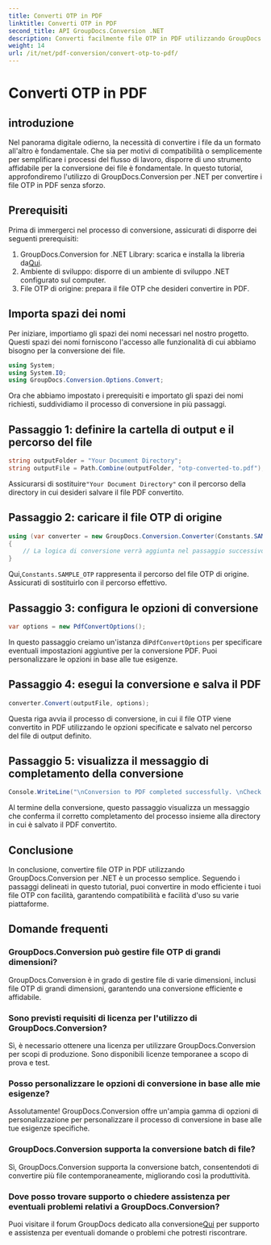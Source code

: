 ```yaml
---
title: Converti OTP in PDF
linktitle: Converti OTP in PDF
second_title: API GroupDocs.Conversion .NET
description: Converti facilmente file OTP in PDF utilizzando GroupDocs.Conversion per .NET. Semplifica il tuo flusso di lavoro con questo intuitivo strumento di conversione dei file.
weight: 14
url: /it/net/pdf-conversion/convert-otp-to-pdf/
---
```


# Converti OTP in PDF

## introduzione
Nel panorama digitale odierno, la necessità di convertire i file da un formato all'altro è fondamentale. Che sia per motivi di compatibilità o semplicemente per semplificare i processi del flusso di lavoro, disporre di uno strumento affidabile per la conversione dei file è fondamentale. In questo tutorial, approfondiremo l'utilizzo di GroupDocs.Conversion per .NET per convertire i file OTP in PDF senza sforzo.
## Prerequisiti
Prima di immergerci nel processo di conversione, assicurati di disporre dei seguenti prerequisiti:
1.  GroupDocs.Conversion for .NET Library: scarica e installa la libreria da[Qui](https://releases.groupdocs.com/conversion/net/).
2. Ambiente di sviluppo: disporre di un ambiente di sviluppo .NET configurato sul computer.
3. File OTP di origine: prepara il file OTP che desideri convertire in PDF.

## Importa spazi dei nomi
Per iniziare, importiamo gli spazi dei nomi necessari nel nostro progetto. Questi spazi dei nomi forniscono l'accesso alle funzionalità di cui abbiamo bisogno per la conversione dei file.

```csharp
using System;
using System.IO;
using GroupDocs.Conversion.Options.Convert;
```

Ora che abbiamo impostato i prerequisiti e importato gli spazi dei nomi richiesti, suddividiamo il processo di conversione in più passaggi.
## Passaggio 1: definire la cartella di output e il percorso del file
```csharp
string outputFolder = "Your Document Directory";
string outputFile = Path.Combine(outputFolder, "otp-converted-to.pdf");
```
 Assicurarsi di sostituire`"Your Document Directory"` con il percorso della directory in cui desideri salvare il file PDF convertito.
## Passaggio 2: caricare il file OTP di origine
```csharp
using (var converter = new GroupDocs.Conversion.Converter(Constants.SAMPLE_OTP))
{
    // La logica di conversione verrà aggiunta nel passaggio successivo
}
```
 Qui,`Constants.SAMPLE_OTP` rappresenta il percorso del file OTP di origine. Assicurati di sostituirlo con il percorso effettivo.
## Passaggio 3: configura le opzioni di conversione
```csharp
var options = new PdfConvertOptions();
```
 In questo passaggio creiamo un'istanza di`PdfConvertOptions` per specificare eventuali impostazioni aggiuntive per la conversione PDF. Puoi personalizzare le opzioni in base alle tue esigenze.
## Passaggio 4: esegui la conversione e salva il PDF
```csharp
converter.Convert(outputFile, options);
```
Questa riga avvia il processo di conversione, in cui il file OTP viene convertito in PDF utilizzando le opzioni specificate e salvato nel percorso del file di output definito.
## Passaggio 5: visualizza il messaggio di completamento della conversione
```csharp
Console.WriteLine("\nConversion to PDF completed successfully. \nCheck output in {0}", outputFolder);
```
Al termine della conversione, questo passaggio visualizza un messaggio che conferma il corretto completamento del processo insieme alla directory in cui è salvato il PDF convertito.

## Conclusione
In conclusione, convertire file OTP in PDF utilizzando GroupDocs.Conversion per .NET è un processo semplice. Seguendo i passaggi delineati in questo tutorial, puoi convertire in modo efficiente i tuoi file OTP con facilità, garantendo compatibilità e facilità d'uso su varie piattaforme.
## Domande frequenti
### GroupDocs.Conversion può gestire file OTP di grandi dimensioni?
GroupDocs.Conversion è in grado di gestire file di varie dimensioni, inclusi file OTP di grandi dimensioni, garantendo una conversione efficiente e affidabile.
### Sono previsti requisiti di licenza per l'utilizzo di GroupDocs.Conversion?
Sì, è necessario ottenere una licenza per utilizzare GroupDocs.Conversion per scopi di produzione. Sono disponibili licenze temporanee a scopo di prova e test.
### Posso personalizzare le opzioni di conversione in base alle mie esigenze?
Assolutamente! GroupDocs.Conversion offre un'ampia gamma di opzioni di personalizzazione per personalizzare il processo di conversione in base alle tue esigenze specifiche.
### GroupDocs.Conversion supporta la conversione batch di file?
Sì, GroupDocs.Conversion supporta la conversione batch, consentendoti di convertire più file contemporaneamente, migliorando così la produttività.
### Dove posso trovare supporto o chiedere assistenza per eventuali problemi relativi a GroupDocs.Conversion?
 Puoi visitare il forum GroupDocs dedicato alla conversione[Qui](https://forum.groupdocs.com/c/conversion/11) per supporto e assistenza per eventuali domande o problemi che potresti riscontrare.